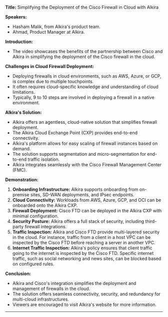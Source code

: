 **Title:** Simplifying the Deployment of the Cisco Firewall in Cloud with Alkira

**Speakers:** 
- Hasham Malik, from Alkira's product team.
- Ahmad, Product Manager at Alkira.

**Introduction:**
- The video showcases the benefits of the partnership between Cisco and Alkira in simplifying the deployment of the Cisco firewall in the cloud.

**Challenges in Cloud Firewall Deployment:**
- Deploying firewalls in cloud environments, such as AWS, Azure, or GCP, is complex due to multiple touchpoints.
- It often requires cloud-specific knowledge and understanding of cloud limitations.
- Typically, 9 to 10 steps are involved in deploying a firewall in a native environment.

**Alkira's Solution:**
- Alkira offers an agentless, cloud-native solution that simplifies firewall deployment.
- The Alkira Cloud Exchange Point (CXP) provides end-to-end connectivity.
- Alkira's platform allows for easy scaling of firewall instances based on demand.
- The solution supports segmentation and micro-segmentation for end-to-end traffic isolation.
- Alkira integrates seamlessly with the Cisco Firewall Management Center (FMC).

**Demonstration:**
1. **Onboarding Infrastructure:** Alkira supports onboarding from on-premise sites, SD-WAN deployments, and IPsec endpoints.
2. **Cloud Connectivity:** Workloads from AWS, Azure, GCP, and OCI can be onboarded onto the Alkira CXP.
3. **Firewall Deployment:** Cisco FTD can be deployed in the Alkira CXP with minimal configuration.
4. **Security Posture:** Alkira offers a full stack of security, including third-party firewall integrations.
5. **Traffic Inspection:** Alkira and Cisco FTD provide multi-layered security in the cloud. For instance, traffic from a client in a host VPC can be inspected by the Cisco FTD before reaching a server in another VPC.
6. **Internet Traffic Inspection:** Alkira's policy ensures that client traffic going to the internet is inspected by the Cisco FTD. Specific internet traffic, such as social networking and news sites, can be blocked based on configured rules.

**Conclusion:**
- Alkira and Cisco's integration simplifies the deployment and management of firewalls in the cloud.
- The solution offers seamless connectivity, security, and redundancy for multi-cloud infrastructures.
- Viewers are encouraged to visit Alkira's website for more information.

---
